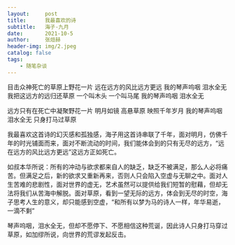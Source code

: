 ```yaml
---
layout:     post
title:      我最喜欢的诗
subtitle:   海子-九月
date:       2021-10-5
author:     张烜赫
header-img: img/2.jpeg
catalog: false
tags:
    - 随笔杂谈
---
```


目击众神死亡的草原上野花一片
远在远方的风比远方更远
我的琴声呜咽 泪水全无
我把这远方的远归还草原
一个叫木头 一个叫马尾
我的琴声呜咽 泪水全无

远方只有在死亡中凝聚野花一片
明月如镜 高悬草原 映照千年岁月
我的琴声呜咽 泪水全无
只身打马过草原

​      我最喜欢这首诗的幻灭感和孤独感，海子用这首诗串联了千年，面对明月，仿佛千年的时光铺面而来，面对不断流动的时间，我们能体会到的只有无尽的远方，“远在远方的风比远方更远”这远方正如死亡。

​     如叔本华所说：所有的冲动与欲求都来自人的缺乏，缺乏不被满足，那么人必将痛苦。但满足之后，新的欲求又重新再来，否则人只会陷入空虚与无聊之中。面对人生苦难的悲剧性，面对世界的虚无，艺术虽然可以提供给我们短暂的慰藉，但却无法将我们从苦海中解脱。面对草原，看到一望无际的远方，体会到无尽的时空，海子思考人生的意义，却只能感到空虚，“和所有以梦为马的诗人一样，年华易逝，一滴不剩”

​      琴声呜咽，泪水全无，但却不愿停下、不愿相信这种荒诞，因此诗人只身打马穿过草原，如加缪所说，向世界的荒谬发起反击。